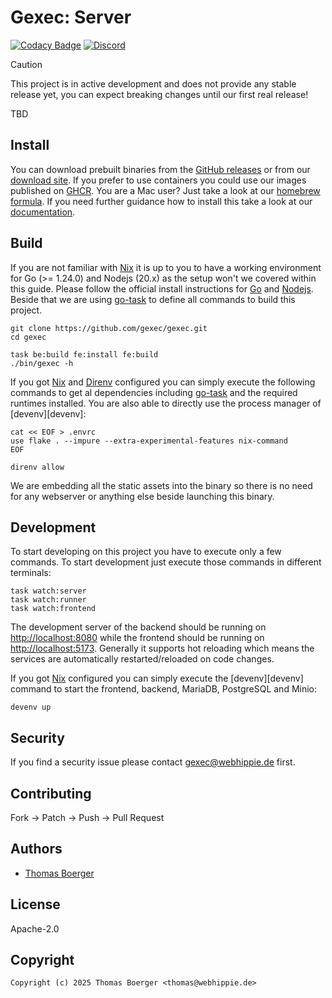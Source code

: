 # Gexec: Server

[![Codacy Badge](https://app.codacy.com/project/badge/Grade/10812ff088364821976ecaf4341a0225)](https://app.codacy.com/gh/gexec/gexec/dashboard?utm_source=gh&utm_medium=referral&utm_content=&utm_campaign=Badge_grade) [![Discord](https://img.shields.io/discord/1335976189025849395)](https://discord.gg/Yda8rD4ZkJ)

> [!CAUTION]
> This project is in active development and does not provide any stable release
> yet, you can expect breaking changes until our first real release!

TBD

## Install

You can download prebuilt binaries from the [GitHub releases][releases] or from
our [download site][downloads]. If you prefer to use containers you could use
our images published on [GHCR][ghcr]. You are a Mac user? Just take a look at
our [homebrew formula][homebrew]. If you need further guidance how to install
this take a look at our [documentation][docs].

## Build

If you are not familiar with [Nix][nix] it is up to you to have a working
environment for Go (>= 1.24.0) and Nodejs (20.x) as the setup won't we covered
within this guide. Please follow the official install instructions for
[Go][golang] and [Nodejs][nodejs]. Beside that we are using [go-task][gotask] to
define all commands to build this project.

```console
git clone https://github.com/gexec/gexec.git
cd gexec

task be:build fe:install fe:build
./bin/gexec -h
```

If you got [Nix][nix] and [Direnv][direnv] configured you can simply execute
the following commands to get al dependencies including [go-task][gotask] and
the required runtimes installed. You are also able to directly use the process
manager of [devenv][devenv]:

```console
cat << EOF > .envrc
use flake . --impure --extra-experimental-features nix-command
EOF

direnv allow
```

We are embedding all the static assets into the binary so there is no need for
any webserver or anything else beside launching this binary.

## Development

To start developing on this project you have to execute only a few commands. To
start development just execute those commands in different terminals:

```console
task watch:server
task watch:runner
task watch:frontend
```

The development server of the backend should be running on
[http://localhost:8080](http://localhost:8080) while the frontend should be
running on [http://localhost:5173](http://localhost:5173). Generally it supports
hot reloading which means the services are automatically restarted/reloaded on
code changes.

If you got [Nix][nix] configured you can simply execute the [devenv][devenv]
command to start the frontend, backend, MariaDB, PostgreSQL and Minio:

```console
devenv up
```

## Security

If you find a security issue please contact
[gexec@webhippie.de](mailto:gexec@webhippie.de) first.

## Contributing

Fork -> Patch -> Push -> Pull Request

## Authors

*   [Thomas Boerger](https://github.com/tboerger)

## License

Apache-2.0

## Copyright

```console
Copyright (c) 2025 Thomas Boerger <thomas@webhippie.de>
```

[releases]: https://github.com/gexec/gexec/releases
[downloads]: http://dl.gexec.eu
[ghcr]: https://ghcr.io/gexec/gexec
[homebrew]: https://github.com/gexec/homebrew-gexec
[docs]: https://gexec.eu
[nix]: https://nixos.org/
[golang]: http://golang.org/doc/install.html
[nodejs]: https://nodejs.org/en/download/package-manager/
[gotask]: https://taskfile.dev/installation/
[direnv]: https://direnv.net/
